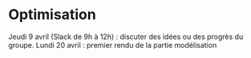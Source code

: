 # Optimisation

Jeudi 9 avril (Slack de 9h à 12h) : discuter des idées ou des progrès du groupe. 
Lundi 20 avril : premier rendu de la partie modélisation
